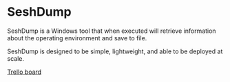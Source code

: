 # SeshDump

SeshDump is a Windows tool that when executed will retrieve information about the operating environment and save to file.

SeshDump is designed to be simple, lightweight, and able to be deployed at scale.

[Trello board](https://trello.com/b/oWsqQGIg/seshdump "SeshDump Trello")
